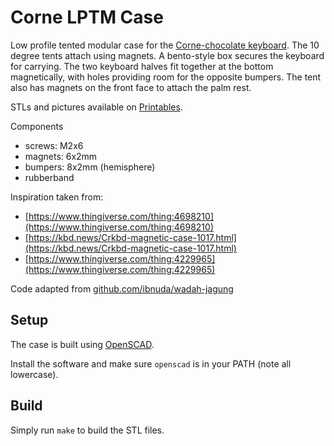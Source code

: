 # Corne LPTM Case

Low profile tented modular case for the
[Corne-chocolate keyboard](https://github.com/foostan/crkbd).
The 10 degree tents attach using magnets.  A bento-style box secures
the keyboard for carrying.  The two keyboard halves fit together at
the bottom magnetically, with holes providing room for the opposite bumpers.
The tent also has magnets on the front face to attach the palm rest.

STLs and pictures available on [Printables](https://www.prusaprinters.org/prints/149617-corne-lptm-keyboard-case).

Components
* screws: M2x6
* magnets: 6x2mm
* bumpers: 8x2mm (hemisphere)
* rubberband

Inspiration taken from:
* [https://www.thingiverse.com/thing:4698210](https://www.thingiverse.com/thing:4698210)
* [https://kbd.news/Crkbd-magnetic-case-1017.html](https://kbd.news/Crkbd-magnetic-case-1017.html)
* [https://www.thingiverse.com/thing:4229965](https://www.thingiverse.com/thing:4229965)

Code adapted from [github.com/ibnuda/wadah-jagung](https://github.com/ibnuda/wadah-jagung)

## Setup

The case is built using [OpenSCAD](https://openscad.org).

Install the software and make sure `openscad` is in your PATH (note all lowercase).


## Build

Simply run `make` to build the STL files.
